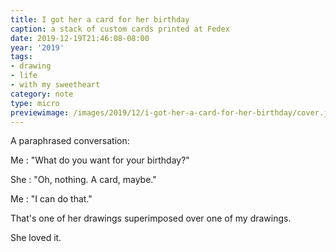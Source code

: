 ```yaml
---
title: I got her a card for her birthday
caption: a stack of custom cards printed at Fedex
date: 2019-12-19T21:46:08-08:00
year: '2019'
tags:
- drawing
- life
- with my sweetheart
category: note
type: micro
previewimage: /images/2019/12/i-got-her-a-card-for-her-birthday/cover.jpg
---
```


A paraphrased conversation:

Me
: "What do you want for your birthday?"

She
: "Oh, nothing. A card, maybe."

Me
: "I can do that."

That's one of her drawings superimposed over one of my drawings.

She loved it.
